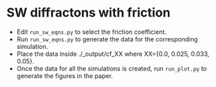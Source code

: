 # SW diffractons with friction

* Edit `run_sw_eqns.py` to select the friction coefficient.
* Run `run_sw_eqns.py` to generate the data for the corresponding simulation.
* Place the data inside ./_output/cf_XX where XX={0.0, 0.025, 0.033, 0.05}.
* Once the data for all the simulations is created, run `run_plot.py` to generate the figures in the paper.
